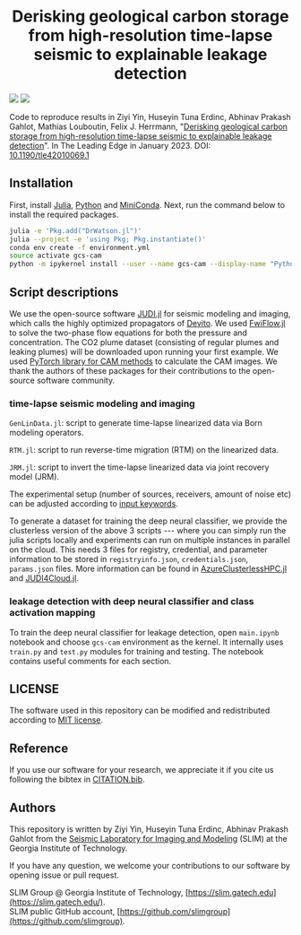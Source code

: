 <h1 align="center">Derisking geological carbon storage from high-resolution time-lapse seismic to explainable leakage detection</h1>

[![][license-img]][license-status] [![][zenodo-img]][zenodo-status]

Code to reproduce results in Ziyi Yin, Huseyin Tuna Erdinc, Abhinav Prakash Gahlot, Mathias Louboutin, Felix J. Herrmann, "[Derisking geological carbon storage from high-resolution time-lapse seismic to explainable leakage detection](https://arxiv.org/abs/2211.03527)". In The Leading Edge in January 2023. DOI: [10.1190/tle42010069.1](https://doi.org/10.1190/tle42010069.1)

## Installation

First, install [Julia](https://julialang.org/), [Python](https://www.python.org/) and [MiniConda](https://docs.conda.io/en/latest/miniconda.html). Next, run the command below to install the required packages.

```bash
julia -e 'Pkg.add("DrWatson.jl")'
julia --project -e 'using Pkg; Pkg.instantiate()'
conda env create -f environment.yml
source activate gcs-cam
python -m ipykernel install --user --name gcs-cam --display-name "Python (gcs-cam)"
```

## Script descriptions

We use the open-source software [JUDI.jl](https://github.com/slimgroup/JUDI.jl) for seismic modeling and imaging, which calls the highly optimized propagators of [Devito](https://www.devitoproject.org/). We used [FwiFlow.jl](https://github.com/lidongzh/FwiFlow.jl) to solve the two-phase flow equations for both the pressure and concentration. The CO2 plume dataset (consisting of regular plumes and leaking plumes) will be downloaded upon running your first example. We used [PyTorch library for CAM methods](https://github.com/jacobgil/pytorch-grad-cam) to calculate the CAM images. We thank the authors of these packages for their contributions to the open-source software community.

### time-lapse seismic modeling and imaging

`GenLinData.jl`: script to generate time-lapse linearized data via Born modeling operators.

`RTM.jl`: script to run reverse-time migration (RTM) on the linearized data.

`JRM.jl`: script to invert the time-lapse linearized data via joint recovery model (JRM).

The experimental setup (number of sources, receivers, amount of noise etc) can be adjusted according to [input keywords](src/utils.jl).

To generate a dataset for training the deep neural classifier, we provide the clusterless version of the above 3 scripts --- where you can simply run the julia scripts locally and experiments can run on multiple instances in parallel on the cloud. This needs 3 files for registry, credential, and parameter information to be stored in `registryinfo.json`, `credentials.json`, `params.json` files. More information can be found in [AzureClusterlessHPC.jl](https://github.com/microsoft/AzureClusterlessHPC.jl) and [JUDI4Cloud.jl](https://github.com/slimgroup/JUDI4Cloud.jl).

### leakage detection with deep neural classifier and class activation mapping

To train the deep neural classifier for leakage detection, open `main.ipynb` notebook and choose `gcs-cam` environment as the kernel. It internally uses `train.py` and `test.py` modules for training and testing. The notebook contains useful comments for each section.

## LICENSE

The software used in this repository can be modified and redistributed according to [MIT license](LICENSE).

## Reference

If you use our software for your research, we appreciate it if you cite us following the bibtex in [CITATION.bib](CITATION.bib).

## Authors

This repository is written by Ziyi Yin, Huseyin Tuna Erdinc, Abhinav Prakash Gahlot from the [Seismic Laboratory for Imaging and Modeling](https://slim.gatech.edu/) (SLIM) at the Georgia Institute of Technology.

If you have any question, we welcome your contributions to our software by opening issue or pull request.

SLIM Group @ Georgia Institute of Technology, [https://slim.gatech.edu](https://slim.gatech.edu/).      
SLIM public GitHub account, [https://github.com/slimgroup](https://github.com/slimgroup).    

[license-status]:LICENSE
[zenodo-status]:https://doi.org/10.5281/zenodo.7222318
[license-img]:http://img.shields.io/badge/license-MIT-brightgreen.svg?style=flat?style=plastic
[zenodo-img]:https://zenodo.org/badge/DOI/10.5281/zenodo.3878711.svg?style=plastic
